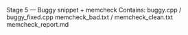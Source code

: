 Stage 5 — Buggy snippet + memcheck
Contains:
  buggy.cpp / buggy_fixed.cpp
  memcheck_bad.txt / memcheck_clean.txt
  memcheck_report.md
